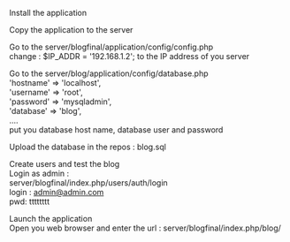Install the application<br>

Copy the application to the server<br>

Go to the server/blogfinal/application/config/config.php <br>
  change : $IP_ADDR = '192.168.1.2'; to the IP address of you server <br>

Go to the server/blog/application/config/database.php <br>
  'hostname' => 'localhost',<br>
  'username' => 'root',<br>
  'password' => 'mysqladmin',<br>
  'database' => 'blog',<br>
  ....<br>
  put you database host name, database user and password<br>

Upload the database in the repos : blog.sql<br>

Create users and test the blog<br>
Login as admin : <br>
server/blogfinal/index.php/users/auth/login<br>
login : admin@admin.com<br>
pwd: tttttttt<br>

Launch the application <br>
  Open you web browser and enter the url : server/blogfinal/index.php/blog/<br>
  
 
  
